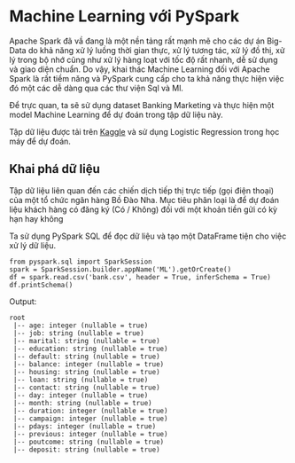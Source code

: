 # Machine Learning với PySpark

Apache Spark đã vầ đang là một nền tảng rất mạnh mẽ cho các dự án Big-Data do khả năng xử lý luồng thời gian thực, xử lý tương tác, xử lý đồ thị, xử lý trong bộ nhớ cũng như xử lý hàng loạt với tốc độ rất nhanh, dễ sử dụng và giao diện chuẩn.
Do vậy, khai thác Machine Learning đối với Apache Spark là rất tiềm năng và PySpark cung cấp cho ta khả năng thực hiện việc đó một các dễ dàng qua các thư viện Sql và Ml.

Để trực quan, ta sẽ sử dụng dataset Banking Marketing và thực hiện một model Machine Learning để dự đoán trong tập dữ liệu này.

Tập dữ liệu được tải trên <a href="https://www.kaggle.com/rouseguy/bankbalanced/data">Kaggle</a> và sử dụng Logistic Regression trong học máy để dự đoán. 

## Khai phá dữ liệu

Tập dữ liệu liên quan đến các chiến dịch tiếp thị trực tiếp (gọi điện thoại) của một tổ chức ngân hàng Bồ Đào Nha. Mục tiêu phân loại là để dự đoán liệu khách hàng có đăng ký (Có / Không) đối với một khoản tiền gửi có kỳ hạn hay không

Ta sử dụng PySpark SQL để đọc dữ liệu và tạo một DataFrame tiện cho việc xử lý dữ liệu.
```
from pyspark.sql import SparkSession
spark = SparkSession.builder.appName('ML').getOrCreate()
df = spark.read.csv('bank.csv', header = True, inferSchema = True)
df.printSchema()
```
Output:
```
root
 |-- age: integer (nullable = true)
 |-- job: string (nullable = true)
 |-- marital: string (nullable = true)
 |-- education: string (nullable = true)
 |-- default: string (nullable = true)
 |-- balance: integer (nullable = true)
 |-- housing: string (nullable = true)
 |-- loan: string (nullable = true)
 |-- contact: string (nullable = true)
 |-- day: integer (nullable = true)
 |-- month: string (nullable = true)
 |-- duration: integer (nullable = true)
 |-- campaign: integer (nullable = true)
 |-- pdays: integer (nullable = true)
 |-- previous: integer (nullable = true)
 |-- poutcome: string (nullable = true)
 |-- deposit: string (nullable = true)
```
